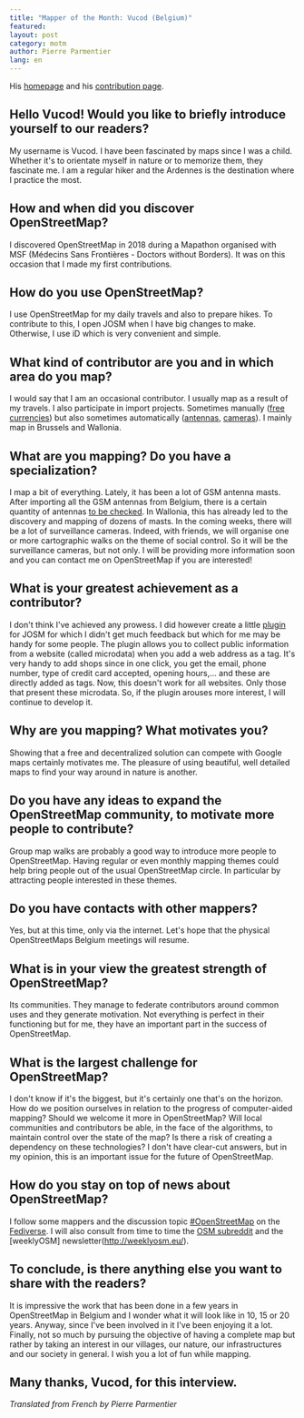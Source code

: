 ```yaml
---
title: "Mapper of the Month: Vucod (Belgium)"
featured:
layout: post
category: motm
author: Pierre Parmentier
lang: en
---
```


His [homepage](https://www.openstreetmap.org/user/Vucod) and his [contribution page](https://hdyc.neis-one.org/?Vucod).

## Hello Vucod! Would you like to briefly introduce yourself to our readers?

My username is Vucod. I have been fascinated by maps since I was a child. Whether it's to orientate myself in nature or to memorize them, they fascinate me. I am a regular hiker and the Ardennes is the destination where I practice the most.

## How and when did you discover OpenStreetMap?

I discovered OpenStreetMap in 2018 during a Mapathon organised with MSF (Médecins Sans Frontières - Doctors without Borders). It was on this occasion that I made my first contributions.

## How do you use OpenStreetMap?

I use OpenStreetMap for my daily travels and also to prepare hikes. To contribute to this, I open JOSM when I have big changes to make. Otherwise, I use iD which is very convenient and simple.

## What kind of contributor are you and in which area do you map?

I would say that I am an occasional contributor. I usually map as a result of my travels. I also participate in import projects. Sometimes manually ([free currencies](https://wiki.openstreetmap.org/wiki/User:Vucod/Local_currencies_in_Belgium)) but also sometimes automatically ([antennas](https://wiki.openstreetmap.org/wiki/Import/Catalogue/ibpt_belgium_antennas), [cameras](https://wiki.openstreetmap.org/wiki/Import/Catalogue/sous-surveillance.net)). I mainly map in Brussels and Wallonia. 

## What are you mapping? Do you have a specialization?

I map a bit of everything. Lately, it has been a lot of GSM antenna masts. After importing all the GSM antennas from Belgium, there is a certain quantity of antennas [to be checked](https://maproulette.org/browse/challenges/13467). In Wallonia, this has already led to the discovery and mapping of dozens of masts. In the coming weeks, there will be a lot of surveillance cameras. Indeed, with friends, we will organise one or more cartographic walks on the theme of social control. So it will be the surveillance cameras, but not only. I will be providing more information soon and you can contact me on OpenStreetMap if you are interested!

## What is your greatest achievement as a contributor?

I don't think I've achieved any prowess. I did however create a little [plugin](https://gitlab.com/vucod/microdata-scraping) for JOSM for which I didn't get much feedback but which for me may be handy for some people. The plugin allows you to collect public information from a website (called microdata) when you add a web address as a tag. It's very handy to add shops since in one click, you get the email, phone number, type of credit card accepted, opening hours,… and these are directly added as tags. Now, this doesn't work for all websites. Only those that present these microdata. So, if the plugin arouses more interest, I will continue to develop it.

## Why are you mapping? What motivates you?

Showing that a free and decentralized solution can compete with Google maps certainly motivates me. The pleasure of using beautiful, well detailed maps to find your way around in nature is another.

## Do you have any ideas to expand the OpenStreetMap community, to motivate more people to contribute?

Group map walks are probably a good way to introduce more people to OpenStreetMap. Having regular or even monthly mapping themes could help bring people out of the usual OpenStreetMap circle. In particular by attracting people interested in these themes.

## Do you have contacts with other mappers?

Yes, but at this time, only via the internet. Let's hope that the physical OpenStreetMaps Belgium meetings will resume.

## What is in your view the greatest strength of OpenStreetMap?

Its communities. They manage to federate contributors around common uses and they generate motivation. Not everything is perfect in their functioning but for me, they have an important part in the success of OpenStreetMap.

## What is the largest challenge for OpenStreetMap?

I don't know if it's the biggest, but it's certainly one that's on the horizon. How do we position ourselves in relation to the progress of computer-aided mapping? Should we welcome it more in OpenStreetMap? Will local communities and contributors be able, in the face of the algorithms, to maintain control over the state of the map? Is there a risk of creating a dependency on these technologies? I don't have clear-cut answers, but in my opinion, this is an important issue for the future of OpenStreetMap.

## How do you stay on top of news about OpenStreetMap?

I follow some mappers and the discussion topic [#OpenStreetMap](https://framapiaf.org/tags/openstreetmaps) on the [Fediverse](https://fediverse.party/en/fediverse). I will also consult from time to time the [OSM subreddit](https://www.reddit.com/r/openstreetmap/) and the [weeklyOSM] newsletter(http://weeklyosm.eu/).

## To conclude, is there anything else you want to share with the readers?

It is impressive the work that has been done in a few years in OpenStreetMap in Belgium and I wonder what it will look like in 10, 15 or 20 years. Anyway, since I've been involved in it I've been enjoying it a lot. Finally, not so much by pursuing the objective of having a complete map but rather by taking an interest in our villages, our nature, our infrastructures and our society in general. I wish you a lot of fun while mapping.

## Many thanks, Vucod, for this interview.

*Translated from French by Pierre Parmentier*
